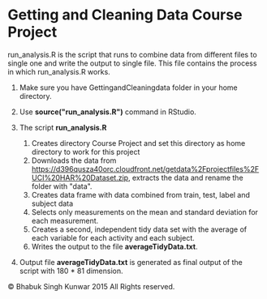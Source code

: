 Getting and Cleaning Data Course Project
========================================
run_analysis.R is the script that runs to combine data from different files to single one and write the output to single file. This file contains the process in which run_analysis.R works.


1. Make sure you have GettingandCleaningdata folder in your home directory.

2. Use **source("run_analysis.R")** command in RStudio. 

3. The script **run_analysis.R**
    1. Creates directory Course Project and set this directory as home directory to work for this project
    2. Downloads the data from https://d396qusza40orc.cloudfront.net/getdata%2Fprojectfiles%2FUCI%20HAR%20Dataset.zip, extracts the data and rename the folder with "data".
    3. Creates data frame with data combined from train, test, label and subject data
    4. Selects only measurements on the mean and standard deviation for each measurement.
    5. Creates a second, independent tidy data set with the average of each variable for each activity and each subject.
    6. Writes the output to the file **averageTidyData.txt**.

3. Output file **averageTidyData.txt** is generated as final output of the script with 180 * 81 dimension.

© Bhabuk Singh Kunwar 2015 All Rights reserved.
